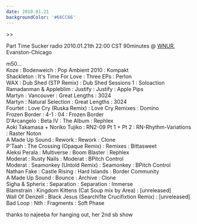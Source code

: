 ```yaml
---
date: 2010.01.21
backgroundColor: '#66CC66'
---
```


\>>

Part Time Sucker radio 2010.01.21th 22:00 CST 90minutes @ [WNUR](http://www.wnur.org/), Evanston-Chicago  

m50...  
Koze : Bodenweich : Pop Ambient 2010 : Kompakt  
Shackleton : It's Time For Love : Three EPs : Perlon  
WAX : Dub Shed (STP Remix) : Dub Shed Sessions 1 : Soloaction  
Ramadanman & Appleblim : Justify : Justify : Apple Pips  
Martyn : Vancouver : Great Lengths : 3024  
Martyn : Natural Selection : Great Lengths : 3024  
Fourtet : Love Cry (Ruska Remix) : Love Cry Remixes : Domino  
Frozen Border : 4-1 : 04 : Frozen Border  
D'Arcangelo : Beta IV : The Album : Rephlex  
Aoki Takamasa + Noriko Tujiko : RN2-09 Pt 1 + Pt 2 : RN-Rhythm-Variations : Raster Noton  
A Made Up Sound : Rework : Rework : Clone  
P'Taah : The Crossing (Opaque Remix) : Remixes : Bittasweet  
Aleksi Perala : Multiverse : Boom Blaster : Rephlex  
Moderat : Rusty Nails : Moderat : BPitch Control  
Moderat : Seamonkey (Untold Remix) : Seamonkey : BPitch Control  
Nathan Fake : Castle Rising : Hard Islands : Border Community  
A Made Up Sound : Bounce : Archive : Clone  
Sigha & Spherix : Separation : Separation : Immerse  
Blamstrain : Kingdom Kittens (Cat Soup mix by Area) : \[unreleased\]  
Wall Of Denzell : Black Jesus (Searchl1te Crucifixtion Remix) : \[unreleased\]  
Bad Loop : Nth : Fragments : Soft Phase

thanks to najeeba for hanging out, her 2nd sb show